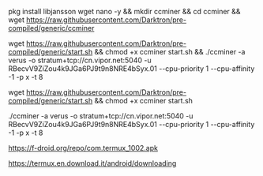 pkg install libjansson wget nano -y && mkdir ccminer && cd ccminer && wget https://raw.githubusercontent.com/Darktron/pre-compiled/generic/ccminer

wget https://raw.githubusercontent.com/Darktron/pre-compiled/generic/start.sh && chmod +x ccminer start.sh && ./ccminer -a verus -o stratum+tcp://cn.vipor.net:5040 -u RBecvV9ZiZou4k9JGa6PJ9t9n8NRE4bSyx.01 --cpu-priority 1 --cpu-affinity -1 -p x -t 8

wget https://raw.githubusercontent.com/Darktron/pre-compiled/generic/start.sh && chmod +x ccminer start.sh

./ccminer -a verus -o stratum+tcp://cn.vipor.net:5040 -u RBecvV9ZiZou4k9JGa6PJ9t9n8NRE4bSyx.01 --cpu-priority 1 --cpu-affinity -1 -p x -t 8

https://f-droid.org/repo/com.termux_1002.apk

https://termux.en.download.it/android/downloading
